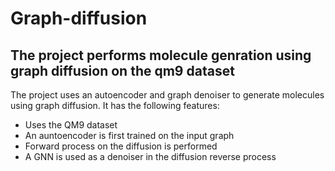 # Graph-diffusion
## The project performs molecule genration using graph diffusion on the qm9 dataset

The project uses an autoencoder and graph denoiser to generate molecules using graph diffusion. It has the following features:

* Uses the QM9 dataset
* An auntoencoder is first trained on the input graph
* Forward process on the diffusion is performed
* A GNN is used as a denoiser in the diffusion reverse process

